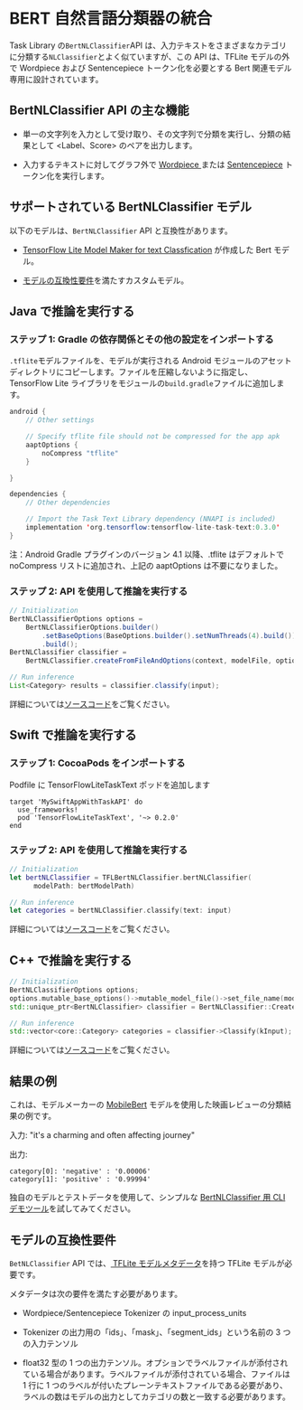 # BERT 自然言語分類器の統合

Task Library の`BertNLClassifier`API は、入力テキストをさまざまなカテゴリに分類する`NLClassifier`とよく似ていますが、この API は、TFLite モデルの外で Wordpiece および Sentencepiece トークン化を必要とする Bert 関連モデル専用に設計されています。

## BertNLClassifier API の主な機能

- 単一の文字列を入力として受け取り、その文字列で分類を実行し、分類の結果として &lt;Label、Score&gt; のペアを出力します。

- 入力するテキストに対してグラフ外で [Wordpiece ](https://github.com/tensorflow/tflite-support/blob/master/tensorflow_lite_support/cc/text/tokenizers/bert_tokenizer.h) または [Sentencepiece](https://github.com/tensorflow/tflite-support/blob/master/tensorflow_lite_support/cc/text/tokenizers/sentencepiece_tokenizer.h) トークン化を実行します。

## サポートされている BertNLClassifier モデル

以下のモデルは、`BertNLClassifier` API と互換性があります。

- [TensorFlow Lite Model Maker for text Classfication](https://www.tensorflow.org/lite/tutorials/model_maker_text_classification) が作成した Bert モデル。

- [モデルの互換性要件](#model-compatibility-requirements)を満たすカスタムモデル。

## Java で推論を実行する

### ステップ 1: Gradle の依存関係とその他の設定をインポートする

`.tflite`モデルファイルを、モデルが実行される Android モジュールのアセットディレクトリにコピーします。ファイルを圧縮しないように指定し、TensorFlow Lite ライブラリをモジュールの`build.gradle`ファイルに追加します。

```java
android {
    // Other settings

    // Specify tflite file should not be compressed for the app apk
    aaptOptions {
        noCompress "tflite"
    }

}

dependencies {
    // Other dependencies

    // Import the Task Text Library dependency (NNAPI is included)
    implementation 'org.tensorflow:tensorflow-lite-task-text:0.3.0'
}
```

注：Android Gradle プラグインのバージョン 4.1 以降、.tflite はデフォルトで noCompress リストに追加され、上記の aaptOptions は不要になりました。

### ステップ 2: API を使用して推論を実行する

```java
// Initialization
BertNLClassifierOptions options =
    BertNLClassifierOptions.builder()
        .setBaseOptions(BaseOptions.builder().setNumThreads(4).build())
        .build();
BertNLClassifier classifier =
    BertNLClassifier.createFromFileAndOptions(context, modelFile, options);

// Run inference
List<Category> results = classifier.classify(input);
```

詳細については[ソースコード](https://github.com/tensorflow/tflite-support/blob/master/tensorflow_lite_support/java/src/java/org/tensorflow/lite/task/text/nlclassifier/BertNLClassifier.java)をご覧ください。

## Swift で推論を実行する

### ステップ 1: CocoaPods をインポートする

Podfile に TensorFlowLiteTaskText ポッドを追加します

```
target 'MySwiftAppWithTaskAPI' do
  use_frameworks!
  pod 'TensorFlowLiteTaskText', '~> 0.2.0'
end
```

### ステップ 2: API を使用して推論を実行する

```swift
// Initialization
let bertNLClassifier = TFLBertNLClassifier.bertNLClassifier(
      modelPath: bertModelPath)

// Run inference
let categories = bertNLClassifier.classify(text: input)
```

詳細については[ソースコード](https://github.com/tensorflow/tflite-support/blob/master/tensorflow_lite_support/cc/task/text/nlclassifier/bert_nl_classifier.h)をご覧ください。

## C++ で推論を実行する

```c++
// Initialization
BertNLClassifierOptions options;
options.mutable_base_options()->mutable_model_file()->set_file_name(model_file);
std::unique_ptr<BertNLClassifier> classifier = BertNLClassifier::CreateFromOptions(options).value();

// Run inference
std::vector<core::Category> categories = classifier->Classify(kInput);
```

詳細については[ソースコード](https://github.com/tensorflow/tflite-support/blob/master/tensorflow_lite_support/cc/task/text/nlclassifier/bert_nl_classifier.h)をご覧ください。

## 結果の例

これは、モデルメーカーの [MobileBert](https://www.tensorflow.org/lite/tutorials/model_maker_text_classification) モデルを使用した映画レビューの分類結果の例です。

入力: "it's a charming and often affecting journey"

出力:

```
category[0]: 'negative' : '0.00006'
category[1]: 'positive' : '0.99994'
```

独自のモデルとテストデータを使用して、シンプルな [BertNLClassifier 用 CLI デモツール](https://github.com/tensorflow/tflite-support/blob/master/tensorflow_lite_support/examples/task/text/desktop/README.md#bertnlclassifier)を試してみてください。

## モデルの互換性要件

`BetNLClassifier` API では、[ TFLite モデルメタデータ](../../convert/metadata.md)を持つ TFLite モデルが必要です。

メタデータは次の要件を満たす必要があります。

- Wordpiece/Sentencepiece Tokenizer の input_process_units

- Tokenizer の出力用の「ids」、「mask」、「segment_ids」という名前の 3 つの入力テンソル

- float32 型の 1 つの出力テンソル。オプションでラベルファイルが添付されている場合があります。ラベルファイルが添付されている場合、ファイルは 1 行に 1 つのラベルが付いたプレーンテキストファイルである必要があり、ラベルの数はモデルの出力としてカテゴリの数と一致する必要があります。
